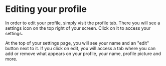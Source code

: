 # Editing your profile

In order to edit your profile, simply visit the profile tab. There you will see a settings icon on the top right of your screen. Click on it to access your settings. 

At the top of your settings page, you will see your name and an "edit" button next to it. If you click on edit, you will access a tab where you can add or remove what appears on your profile, your name, profile picture and more.

